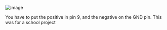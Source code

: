 ![image](https://github.com/user-attachments/assets/84b46aca-ba28-4e47-9098-e2023336c5c1)

You have to put the positive in pin 9, and the negative on the GND pin.
This was for a school project
